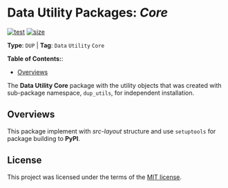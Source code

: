 # Data Utility Packages: _Core_

[![test](https://github.com/korawica/dup-utils/actions/workflows/tests.yml/badge.svg?branch=main)](https://github.com/korawica/dup-utils/actions/workflows/tests.yml)
[![size](https://img.shields.io/github/languages/code-size/korawica/dup-utils)](https://github.com/korawica/dup-utils)

**Type**: `DUP` | **Tag**: `Data` `Utility` `Core`

**Table of Contents:**:

- [Overviews](#overviews)

The **Data Utility Core** package with the utility objects that was created with
sub-package namespace, `dup_utils`, for independent installation.

## Overviews

This package implement with _src-layout_ structure and use `setuptools` for package
building to **PyPI**.

## License

This project was licensed under the terms of the [MIT license](LICENSE).
